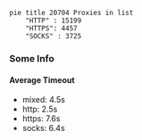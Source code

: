 
```mermaid
pie title 20704 Proxies in list
    "HTTP" : 15199
    "HTTPS": 4457
    "SOCKS" : 3725
```

### Some Info
#### Average Timeout

- mixed: 4.5s
- http: 2.5s
- https: 7.6s
- socks: 6.4s